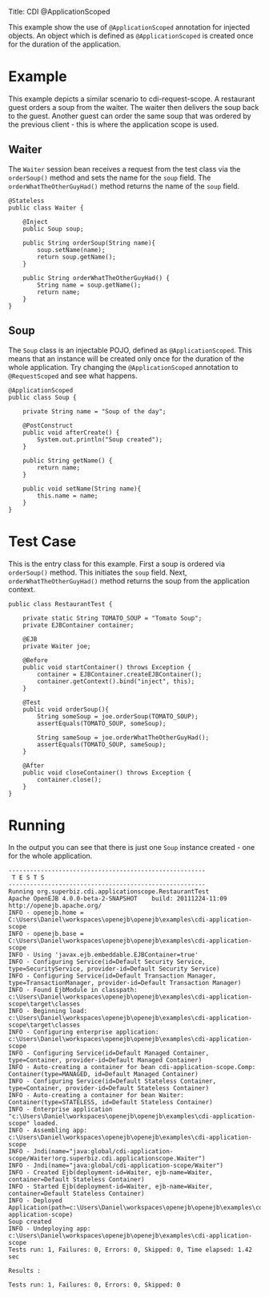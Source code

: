 Title: CDI @ApplicationScoped

This example show the use of `@ApplicationScoped` annotation for injected objects. An object
which is defined as `@ApplicationScoped` is created once for the duration of the application.

# Example

This example depicts a similar scenario to cdi-request-scope. A restaurant guest orders
a soup from the waiter. The waiter then delivers the soup back to the guest. Another
guest can order the same soup that was ordered by the previous client - this is where
the application scope is used. 

## Waiter

The `Waiter` session bean receives a request from the test class via the `orderSoup()` method
and sets the name for the `soup` field. The `orderWhatTheOtherGuyHad()` method returns
the name of the `soup` field.

    @Stateless
    public class Waiter {

        @Inject
        public Soup soup;

        public String orderSoup(String name){
            soup.setName(name);
            return soup.getName();
        }

        public String orderWhatTheOtherGuyHad() {
            String name = soup.getName();
            return name;
        }
    }

## Soup

The `Soup` class is an injectable POJO, defined as `@ApplicationScoped`. This means that an instance
will be created only once for the duration of the whole application. Try changing the `@ApplicationScoped`
annotation to `@RequestScoped` and see what happens.

    @ApplicationScoped
    public class Soup {

        private String name = "Soup of the day";

        @PostConstruct
        public void afterCreate() {
            System.out.println("Soup created");
        }

        public String getName() {
            return name;
        }

        public void setName(String name){
            this.name = name;
        }
    }


# Test Case

This is the entry class for this example. First a soup is ordered via `orderSoup()` method.
This initiates the `soup` field. Next, `orderWhatTheOtherGuyHad()` method returns the soup
from the application context.

    public class RestaurantTest {

        private static String TOMATO_SOUP = "Tomato Soup";
        private EJBContainer container;

        @EJB
        private Waiter joe;

        @Before
        public void startContainer() throws Exception {
            container = EJBContainer.createEJBContainer();
            container.getContext().bind("inject", this);
        }

        @Test
        public void orderSoup(){
            String someSoup = joe.orderSoup(TOMATO_SOUP);
            assertEquals(TOMATO_SOUP, someSoup);

            String sameSoup = joe.orderWhatTheOtherGuyHad();
            assertEquals(TOMATO_SOUP, sameSoup);
        }

        @After
        public void closeContainer() throws Exception {
            container.close();
        }
    }

# Running

In the output you can see that there is just one `Soup` instance created - one for
the whole application.

    -------------------------------------------------------
     T E S T S
    -------------------------------------------------------
    Running org.superbiz.cdi.applicationscope.RestaurantTest
    Apache OpenEJB 4.0.0-beta-2-SNAPSHOT    build: 20111224-11:09
    http://openejb.apache.org/
    INFO - openejb.home = C:\Users\Daniel\workspaces\openejb\openejb\examples\cdi-application-scope
    INFO - openejb.base = C:\Users\Daniel\workspaces\openejb\openejb\examples\cdi-application-scope
    INFO - Using 'javax.ejb.embeddable.EJBContainer=true'
    INFO - Configuring Service(id=Default Security Service, type=SecurityService, provider-id=Default Security Service)
    INFO - Configuring Service(id=Default Transaction Manager, type=TransactionManager, provider-id=Default Transaction Manager)
    INFO - Found EjbModule in classpath: c:\Users\Daniel\workspaces\openejb\openejb\examples\cdi-application-scope\target\classes
    INFO - Beginning load: c:\Users\Daniel\workspaces\openejb\openejb\examples\cdi-application-scope\target\classes
    INFO - Configuring enterprise application: c:\Users\Daniel\workspaces\openejb\openejb\examples\cdi-application-scope
    INFO - Configuring Service(id=Default Managed Container, type=Container, provider-id=Default Managed Container)
    INFO - Auto-creating a container for bean cdi-application-scope.Comp: Container(type=MANAGED, id=Default Managed Container)
    INFO - Configuring Service(id=Default Stateless Container, type=Container, provider-id=Default Stateless Container)
    INFO - Auto-creating a container for bean Waiter: Container(type=STATELESS, id=Default Stateless Container)
    INFO - Enterprise application "c:\Users\Daniel\workspaces\openejb\openejb\examples\cdi-application-scope" loaded.
    INFO - Assembling app: c:\Users\Daniel\workspaces\openejb\openejb\examples\cdi-application-scope
    INFO - Jndi(name="java:global/cdi-application-scope/Waiter!org.superbiz.cdi.applicationscope.Waiter")
    INFO - Jndi(name="java:global/cdi-application-scope/Waiter")
    INFO - Created Ejb(deployment-id=Waiter, ejb-name=Waiter, container=Default Stateless Container)
    INFO - Started Ejb(deployment-id=Waiter, ejb-name=Waiter, container=Default Stateless Container)
    INFO - Deployed Application(path=c:\Users\Daniel\workspaces\openejb\openejb\examples\cdi-application-scope)
    Soup created
    INFO - Undeploying app: c:\Users\Daniel\workspaces\openejb\openejb\examples\cdi-application-scope
    Tests run: 1, Failures: 0, Errors: 0, Skipped: 0, Time elapsed: 1.42 sec

    Results :

    Tests run: 1, Failures: 0, Errors: 0, Skipped: 0
